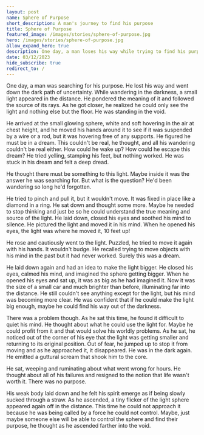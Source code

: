 ```yaml
---
layout: post
name: Sphere of Purpose
short_description: A man's journey to find his purpose
title: Sphere of Purpose
featured_image: /images/stories/sphere-of-purpose.jpg
hero: /images/stories/sphere-of-purpose.jpg
allow_expand_hero: true
description: One day, a man loses his way while trying to find his purpose.
date: 03/12/2023
hide_subscribe: true
redirect_to: /
---
```

One day, a man was searching for his purpose. He lost his way and went down the dark path of uncertainty. While wandering in the darkness, a small light appeared in the distance. He pondered the meaning of it and followed the source of its rays. As he got closer, he realized he could only see the light and nothing else but the floor. He was standing in the void.

He arrived at the small glowing sphere, white and soft hovering in the air at chest height, and he moved his hands around it to see if it was suspended by a wire or a rod, but it was hovering free of any supports. He figured he must be in a dream. This couldn't be real, he thought, and all his wandering couldn't be real either. How could he wake up? How could he escape this dream? He tried yelling, stamping his feet, but nothing worked. He was stuck in his dream and felt a deep dread.

He thought there must be something to this light. Maybe inside it was the answer he was searching for. But what is the question? He'd been wandering so long he'd forgotten.

He tried to pinch and pull it, but it wouldn't move. It was fixed in place like a diamond in a ring. He sat down and thought some more. Maybe he needed to stop thinking and just be so he could understand the true meaning and source of the light. He laid down, closed his eyes and soothed his mind to silence. He pictured the light and moved it in his mind. When he opened his eyes, the light was where he moved it, 10 feet up!

He rose and cautiously went to the light. Puzzled, he tried to move it again with his hands. It wouldn't budge. He recalled trying to move objects with his mind in the past but it had never worked. Surely this was a dream.

He laid down again and had an idea to make the light bigger. He closed his eyes, calmed his mind, and imagined the sphere getting bigger. When he opened his eyes and sat up, it was as big as he had imagined it. Now it was the size of a small car and much brighter than before, illuminating far into the distance. He still couldn't see anything except for the light, but his mind was becoming more clear. He was confident that if he could make the light big enough, maybe he could find his way out of the darkness.

There was a problem though. As he sat this time, he found it difficult to quiet his mind. He thought about what he could use the light for. Maybe he could profit from it and that would solve his worldly problems. As he sat, he noticed out of the corner of his eye that the light was getting smaller and returning to its original position. Out of fear, he jumped up to stop it from moving and as he approached it, it disappeared. He was in the dark again. He emitted a guttural scream that shook him to the core.

He sat, weeping and ruminating about what went wrong for hours. He thought about all of his failures and resigned to the notion that life wasn't worth it. There was no purpose.

His weak body laid down and he felt his spirit emerge as if being slowly sucked through a straw. As he ascended, a tiny flicker of the light sphere appeared again off in the distance. This time he could not approach it because he was being called by a force he could not control. Maybe, just maybe someone else will be able to control the sphere and find their purpose, he thought as he ascended farther into the void.
